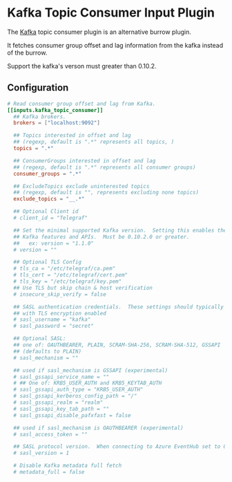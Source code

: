 # Kafka Topic Consumer Input Plugin

The [Kafka][kafka] topic consumer plugin is an alternative burrow plugin.

It fetches consumer group offset and lag information from the kafka instead of the burrow.

Support the kafka's verson must greater than 0.10.2.

## Configuration

```toml @sample.conf
# Read consumer group offset and lag from Kafka.
[[inputs.kafka_topic_consumer]]
  ## Kafka brokers.
  brokers = ["localhost:9092"]

  ## Topics interested in offset and lag 
  ## (regexp, default is ".*" represents all topics, )
  topics = ".*"

  ## ConsumerGroups interested in offset and lag 
  ## (regexp, default is ".*" represents all consumer groups)
  consumer_groups = ".*"

  ## ExcludeTopics exclude uninterested topics
  ## (regexp, default is "", represents excluding none topics)
  exclude_topics = "__.*"

  ## Optional Client id
  # client_id = "Telegraf"

  ## Set the minimal supported Kafka version.  Setting this enables the use of new
  ## Kafka features and APIs.  Must be 0.10.2.0 or greater.
  ##   ex: version = "1.1.0"
  # version = ""

  ## Optional TLS Config
  # tls_ca = "/etc/telegraf/ca.pem"
  # tls_cert = "/etc/telegraf/cert.pem"
  # tls_key = "/etc/telegraf/key.pem"
  ## Use TLS but skip chain & host verification
  # insecure_skip_verify = false

  ## SASL authentication credentials.  These settings should typically be used
  ## with TLS encryption enabled
  # sasl_username = "kafka"
  # sasl_password = "secret"

  ## Optional SASL:
  ## one of: OAUTHBEARER, PLAIN, SCRAM-SHA-256, SCRAM-SHA-512, GSSAPI
  ## (defaults to PLAIN)
  # sasl_mechanism = ""

  ## used if sasl_mechanism is GSSAPI (experimental)
  # sasl_gssapi_service_name = ""
  # ## One of: KRB5_USER_AUTH and KRB5_KEYTAB_AUTH
  # sasl_gssapi_auth_type = "KRB5_USER_AUTH"
  # sasl_gssapi_kerberos_config_path = "/"
  # sasl_gssapi_realm = "realm"
  # sasl_gssapi_key_tab_path = ""
  # sasl_gssapi_disable_pafxfast = false

  ## used if sasl_mechanism is OAUTHBEARER (experimental)
  # sasl_access_token = ""

  ## SASL protocol version.  When connecting to Azure EventHub set to 0.
  # sasl_version = 1

  # Disable Kafka metadata full fetch
  # metadata_full = false
```
[kafka]: https://kafka.apache.org